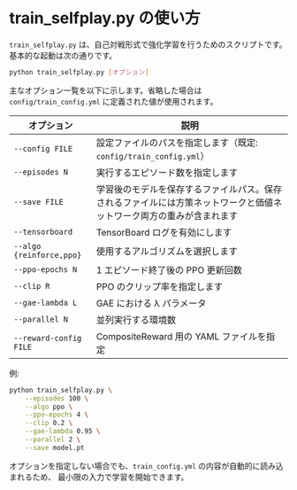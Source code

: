# train_selfplay.py の使い方

`train_selfplay.py` は、自己対戦形式で強化学習を行うためのスクリプトです。基本的な起動は次の通りです。

```bash
python train_selfplay.py [オプション]
```

主なオプション一覧を以下に示します。省略した場合は `config/train_config.yml` に定義された値が使用されます。

| オプション | 説明 |
|------------|------|
| `--config FILE` | 設定ファイルのパスを指定します（既定: `config/train_config.yml`） |
| `--episodes N` | 実行するエピソード数を指定します |
| `--save FILE` | 学習後のモデルを保存するファイルパス。保存されるファイルには方策ネットワークと価値ネットワーク両方の重みが含まれます |
| `--tensorboard` | TensorBoard ログを有効にします |
| `--algo {reinforce,ppo}` | 使用するアルゴリズムを選択します |
| `--ppo-epochs N` | 1 エピソード終了後の PPO 更新回数 |
| `--clip R` | PPO のクリップ率を指定します |
| `--gae-lambda L` | GAE における λ パラメータ |
| `--parallel N` | 並列実行する環境数 |
| `--reward-config FILE` | CompositeReward 用の YAML ファイルを指定 |

例:

```bash
python train_selfplay.py \
    --episodes 100 \
    --algo ppo \
    --ppo-epochs 4 \
    --clip 0.2 \
    --gae-lambda 0.95 \
    --parallel 2 \
    --save model.pt
```

オプションを指定しない場合でも、`train_config.yml` の内容が自動的に読み込まれるため、
最小限の入力で学習を開始できます。
